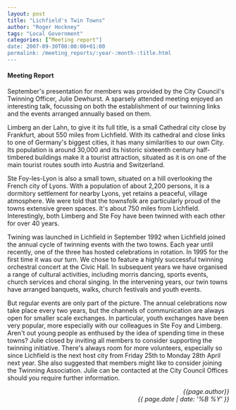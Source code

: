 ```yaml
---
layout: post
title: "Lichfield's Twin Towns"
author: "Roger Hockney"
tags: "Local Government"
categories: [“Meeting report"]
date: 2007-09-30T00:00:00+01:00
permalink: /meeting_reports/:year-:month-:title.html
---
```

#### Meeting Report ####

September's presentation for members was provided by the City Council's Twinning Officer, Julie Dewhurst. A sparsely attended meeting enjoyed an interesting talk, focussing on both the establishment of our twinning links and the events arranged annually based on them. 

Limberg an der Lahn, to give it its full title, is a small Cathedral city close by Frankfurt, about 550 miles from Lichfield. With its cathedral and close links to one of Germany's biggest cities, it has many similarities to our own City. Its population is around 30,000 and its historic sixteenth century half-timbered buildings make it a tourist attraction, situated as it is on one of the main tourist routes south into Austria and Switzerland. 

Ste Foy-les-Lyon is also a small town, situated on a hill overlooking the French city of Lyons. With a population of about 2,200 persons, it is a dormitory settlement for nearby Lyons, yet retains a peaceful, village atmosphere. We were told that the townsfolk are particularly proud of the towns extensive green spaces. It's about 750 miles from Lichfield. Interestingly, both Limberg and Ste Foy have been twinned with each other for over 40 years. 

Twining was launched in Lichfield in September 1992 when Lichfield joined the annual cycle of twinning events with the two towns. Each year until recently, one of the three has hosted celebrations in rotation. In 1995 for the first time it was our turn. We chose to feature a highly successful twinning orchestral concert at the Civic Hall. In subsequent years we have organised a range of cultural activities, including morris dancing, sports events, church services and choral singing. In the intervening years, our twin towns have arranged banquets, walks, church festivals and youth events. 

But regular events are only part of the picture. The annual celebrations now take place every two years, but the channels of communication are always open for smaller scale exchanges. In particular, youth exchanges have been very popular, more especially with our colleagues in Ste Foy and Limberg. Aren't out young people as enthused by the idea of spending time in these towns? Julie closed by inviting all members to consider supporting the twinning initiative. There's always room for more volunteers, especially so since Lichfield is the next host city from Friday 25th to Monday 28th April next year. She also suggested that members might like to consider joining the Twinning Association. Julie can be contacted at the City Council Offices should you require further information.

<p align="right"><i> {{page.author}} <br> {{ page.date | date: '%B %Y' }} </i></p>
